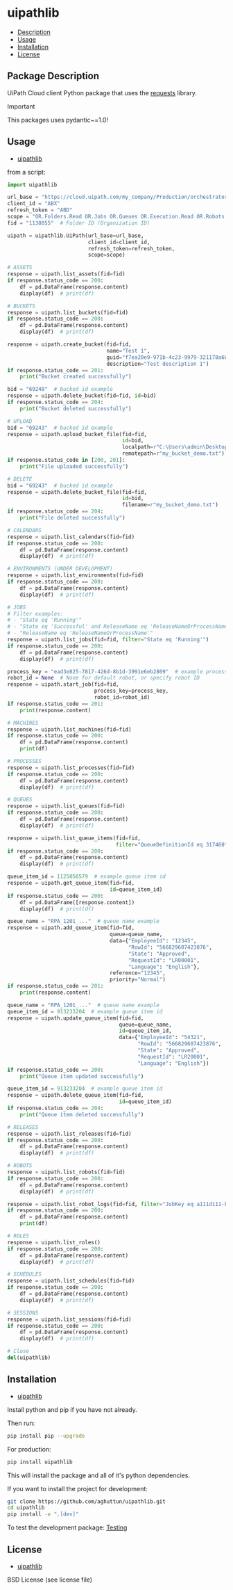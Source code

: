 # uipathlib

* [Description](#package-description)
* [Usage](#usage)
* [Installation](#installation)
* [License](#license)

## Package Description

UiPath Cloud client Python package that uses the [requests](https://pypi.org/project/requests/) library.

> [!IMPORTANT]
> This packages uses pydantic~=1.0!

## Usage

* [uipathlib](#uipathlib)

from a script:

```python
import uipathlib

url_base = "https://cloud.uipath.com/my_company/Production/orchestrator_/"
client_id = "ABX"
refresh_token = "ABD"
scope = "OR.Folders.Read OR.Jobs OR.Queues OR.Execution.Read OR.Robots.Read OR.Settings.Read"
fid = "1138055"  # Folder ID (Organization ID)

uipath = uipathlib.UiPath(url_base=url_base,
                          client_id=client_id,
                          refresh_token=refresh_token,
                          scope=scope)
```

```python
# ASSETS
response = uipath.list_assets(fid=fid)
if response.status_code == 200:
    df = pd.DataFrame(response.content)
    display(df)  # print(df)
```

```python
# BUCKETS
response = uipath.list_buckets(fid=fid)
if response.status_code == 200:
    df = pd.DataFrame(response.content)
    display(df)  # print(df)
```

```python
response = uipath.create_bucket(fid=fid,
                                name="Test 1",
                                guid="f7ea20e9-971b-4c23-9979-321178a68c46",
                                description="Test description 1")
if response.status_code == 201:
    print("Bucket created successfully")
```

```python
bid = "69248"  # bucked id example
response = uipath.delete_bucket(fid=fid, id=bid)
if response.status_code == 204:
    print("Bucket deleted successfully")
```

```python
# UPLOAD
bid = "69243"  # bucked id example
response = uipath.upload_bucket_file(fid=fid,
                                     id=bid,
                                     localpath=r"C:\Users\admin\Desktop\my_bucket_demo.txt",
                                     remotepath=r"my_bucket_demo.txt")
if response.status_code in [200, 201]:
    print("File uploaded successfully")
```

```python
# DELETE
bid = "69243"  # bucked id example
response = uipath.delete_bucket_file(fid=fid,
                                     id=bid, 
                                     filename=r"my_bucket_demo.txt")
if response.status_code == 204:
    print("File deleted successfully")
```

```python
# CALENDARS
response = uipath.list_calendars(fid=fid)
if response.status_code == 200:
    df = pd.DataFrame(response.content)
    display(df)  # print(df)
```

```python
# ENVIRONMENTS (UNDER DEVELOPMENT)
response = uipath.list_environments(fid=fid)
if response.status_code == 200:
    df = pd.DataFrame(response.content)
    display(df)  # print(df)
```

```python
# JOBS
# Filter examples:
# - "State eq 'Running'"
# - "State eq 'Successful' and ReleaseName eq 'ReleaseNameOrProcessName'"
# - "ReleaseName eq 'ReleaseNameOrProcessName'"
response = uipath.list_jobs(fid=fid, filter="State eq 'Running'")
if response.status_code == 200:
    df = pd.DataFrame(response.content)
    display(df)  # print(df)
```

```python
process_key = "ead3e825-7817-426d-8b1d-3991e6eb2809"  # example process key
robot_id = None  # None for default robot, or specify robot ID
response = uipath.start_job(fid=fid,
                            process_key=process_key,
                            robot_id=robot_id)
if response.status_code == 201:
    print(response.content)
```

```python
# MACHINES
response = uipath.list_machines(fid=fid)
if response.status_code == 200:
    df = pd.DataFrame(response.content)
    print(df)
```

```python
# PROCESSES
response = uipath.list_processes(fid=fid)
if response.status_code == 200:
    df = pd.DataFrame(response.content)
    display(df)  # print(df)
```

```python
# QUEUES
response = uipath.list_queues(fid=fid)
if response.status_code == 200:
    df = pd.DataFrame(response.content)
    display(df)  # print(df)
```

```python
response = uipath.list_queue_items(fid=fid, 
                                   filter="QueueDefinitionId eq 317460")
if response.status_code == 200:
    df = pd.DataFrame(response.content)
    display(df)  # print(df)
```

```python
queue_item_id = 1125058579  # example queue item id
response = uipath.get_queue_item(fid=fid,
                                 id=queue_item_id)
if response.status_code == 200:
    df = pd.DataFrame([response.content])
    display(df)  # print(df)
```

```python
queue_name = "RPA_1201_..."  # queue name example
response = uipath.add_queue_item(fid=fid,
                                 queue=queue_name,
                                 data={"EmployeeId": "12345",
                                       "RowId": "566829607423876",
                                       "State": "Approved",
                                       "RequestId": "LR00001",
                                       "Language": "English"},
                                 reference="12345",
                                 priority="Normal")
if response.status_code == 201:
    print(response.content)
```

```python
queue_name = "RPA_1201_..."  # queue name example
queue_item_id = 913233204  # example queue item id
response = uipath.update_queue_item(fid=fid,
                                    queue=queue_name,
                                    id=queue_item_id,
                                    data={"EmployeeId": "54321",
                                          "RowId": "566829607423876",
                                          "State": "Approved",
                                          "RequestId": "LR20001",
                                          "Language": "English"})
if response.status_code == 200:
    print("Queue item updated successfully")
```

```python
queue_item_id = 913233204  # example queue item id
response = uipath.delete_queue_item(fid=fid,
                                    id=queue_item_id)
if response.status_code == 204:
    print("Queue item deleted successfully")
```

```python
# RELEASES
response = uipath.list_releases(fid=fid)
if response.status_code == 200:
    df = pd.DataFrame(response.content)
    display(df)  # print(df)
```

```python
# ROBOTS
response = uipath.list_robots(fid=fid)
if response.status_code == 200:
    df = pd.DataFrame(response.content)
    display(df)  # print(df)
```

```python
response = uipath.list_robot_logs(fid=fid, filter="JobKey eq a111d111-b111-1f11-b11d-111adac1111d")
if response.status_code == 200:
    df = pd.DataFrame(response.content)
    print(df)
```

```python
# ROLES
response = uipath.list_roles()
if response.status_code == 200:
    df = pd.DataFrame(response.content)
    display(df)  # print(df)
```

```python
# SCHEDULES
response = uipath.list_schedules(fid=fid)
if response.status_code == 200:
    df = pd.DataFrame(response.content)
    display(df)  # print(df)
```

```python
# SESSIONS
response = uipath.list_sessions(fid=fid)
if response.status_code == 200:
    df = pd.DataFrame(response.content)
    display(df)  # print(df)
```

```python
# Close
del(uipathlib)
```

## Installation

* [uipathlib](#uipathlib)

Install python and pip if you have not already.

Then run:

```bash
pip install pip --upgrade
```

For production:

```bash
pip install uipathlib
```

This will install the package and all of it's python dependencies.

If you want to install the project for development:

```bash
git clone https://github.com/aghuttun/uipathlib.git
cd uipathlib
pip install -e ".[dev]"
```

To test the development package: [Testing](#testing)

## License

* [uipathlib](#uipathlib)

BSD License (see license file)
